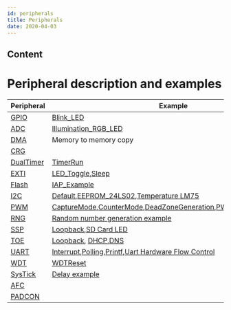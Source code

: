 ```yaml
---
id: peripherals
title: Peripherals
date: 2020-04-03
---
```



## Content

# Peripheral description and examples
|Peripheral                                                                           | Example                                                                          |
|-------------------------------------------------------------------------------------|----------------------------------------------------------------------------------|
|[GPIO](gpio.md)          |[Blink_LED]()|
|[ADC](adc.md)            |[Illumination_RGB_LED]()                                                          | 
|[DMA](dma.md)            |Memory to memory copy|
|[CRG](crg.md)            |     |
|[DualTimer](dualtimer.md)|[TimerRun]()|
|[EXTI](exti.md)          |[LED_Toggle](),[Sleep]()|
|[Flash](flash.md)        |[IAP_Example]()|
|[I2C](i2c.md)            |[Default](),[EEPROM_24LS02](),[Temperature LM75]()|
|[PWM](pwm.md)            |[CaptureMode](),[CounterMode](),[DeadZoneGeneration](),[PWMOutput](),[TimerMode]()|
|[RNG](rng.md)            |[Random number generation example]()|
|[SSP](ssp.md)            |[Loopback](),[SD Card LED]()|
|[TOE](toe.md)            |[Loopback](), [DHCP](),[DNS]()|
|[UART](uart.md)          |[Interrupt](),[Polling](),[Printf](),[Uart Hardware Flow Control]()|
|[WDT](wdt.md)            |[WDTReset]()|
|[SysTick](systick.md)    | [Delay example]()|
|[AFC](afc.md)            |     |
|[PADCON](padcon.md)      |     |
